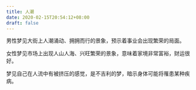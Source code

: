 ```yaml
---
title: 人潮
date: 2020-02-15T20:54:12+08:00
draft: false
---
```


男性梦见大街上人潮涌动、拥拥而行的景象，预示着事业会出现繁荣的局面。

女性梦见市场上出现人山人海、兴旺繁荣的景象，意味着家境非常富裕，财运很好。

梦见自己在人流中有被挤压的感觉，是不吉利的梦，暗示身体可能将罹患某种疾病。